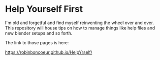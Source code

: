 # Help Yourself First

I'm old and forgetful and find myself reinventing the wheel over and over. This repository will house tips on how to manage things like help files and new blender setups and so forth.

The link to those pages is here:

https://robinboncoeur.github.io/HelpYrself/

